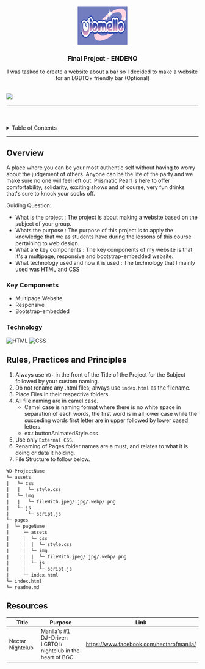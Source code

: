 <a name="readme-top">

<br/>

<br />
<div align="center">
  <a href="https://github.com/zyx-0314/">
  <!-- TODO: If you want to add logo or banner you can add it here -->
    <img src="./assets/img/logobrand1.png" alt="Nyebe" width="130" height="100">
  </a>
<!-- TODO: Change Title to the name of the title of your Project -->
  <h3 align="center">Final Project - ENDENO</h3>
</div>
<!-- TODO: Make a short description -->
<div align="center">
  I was tasked to create a website about a bar so I decided to make a website for an LGBTQ+ friendly bar (Optional)
</div>

<br />

<!-- TODO: Change the zyx-0314 into your github username  -->
<!-- TODO: Change the WD-Template-Project into the same name of your folder -->
![](https://visit-counter.vercel.app/counter.png?page=fionel-77/WD-WEBSITEPROJECT-Bar)

---

<br />
<br />

<!-- TODO: If you want to add more layers for your readme -->
<details>
  <summary>Table of Contents</summary>
  <ol>
    <li>
      <a href="#overview">Overview</a>
      <ol>
        <li>
          <a href="#key-components">Key Components</a>
        </li>
        <li>
          <a href="#technology">Technology</a>
        </li>
      </ol>
    </li>
    <li>
      <a href="#rule,-practices-and-principles">Rules, Practices and Principles</a>
    </li>
    <li>
      <a href="#resources">Resources</a>
    </li>
  </ol>
</details>

---

## Overview

<!-- TODO: To be changed -->
<!-- The following are just sample -->
A place where you can be your most authentic self without having to worry about the judgement of others. Anyone can be the life of the party and we make sure no one will feel left out. Prismatic Pearl is here to offer comfortability, solidarity, exciting shows and of course, very fun drinks that's sure to knock your socks off. 

Guiding Question:
- What is the project : The project is about making a website based on the subject of your group.
- Whats the purpose : The purpose of this project is to apply the knowledge that we as students have during the lessons of this course pertaining to web design.
- What are key components : The key components of my website is that it's a multipage, responsive and bootstrap-embedded website.
- What technology used and how it is used : The technology that I mainly used was HTML and CSS

### Key Components
<!-- TODO: List of Key Components -->
<!-- The following are just sample -->
- Multipage Website
- Responsive 
- Bootstrap-embedded

### Technology
<!-- TODO: List of Technology Used -->
![HTML](https://img.shields.io/badge/HTML-E34F26?style=for-the-badge&logo=html5&logoColor=white)
![CSS](https://img.shields.io/badge/CSS-1572B6?style=for-the-badge&logo=css3&logoColor=white)

## Rules, Practices and Principles
1. Always use `WD-` in the front of the Title of the Project for the Subject followed by your custom naming.
2. Do not rename any .html files; always use `index.html` as the filename.
3. Place Files in their respective folders.
4. All file naming are in camel case.
   - Camel case is naming format where there is no white space in separation of each words, the first word is in all lower case while the succeding words first letter are in upper followed by lower cased letters.
   - ex.: buttonAnimatedStyle.css
5. Use only `External CSS`.
6. Renaming of Pages folder names are a must, and relates to what it is doing or data it holding.
7. File Structure to follow below.

```
WD-ProjectName
└─ assets
|   └─ css
|   |   └─ style.css
|   └─ img
|   |   └─ fileWith.jpeg/.jpg/.webp/.png
|   └─ js
|       └─ script.js
└─ pages
|  └─ pageName
|     └─ assets
|     |  └─ css
|     |  |  └─ style.css
|     |  └─ img
|     |  |  └─ fileWith.jpeg/.jpg/.webp/.png
|     |  └─ js
|     |     └─ script.js
|     └─ index.html
└─ index.html
└─ readme.md
```

## Resources

<!-- TODO: Add References -->
| Title | Purpose | Link |
|-|-|-|
| Nectar Nightclub | Manila's #1 DJ-Driven LGBTQI+ nightclub in the heart of BGC.  | https://www.facebook.com/nectarofmanila/|
